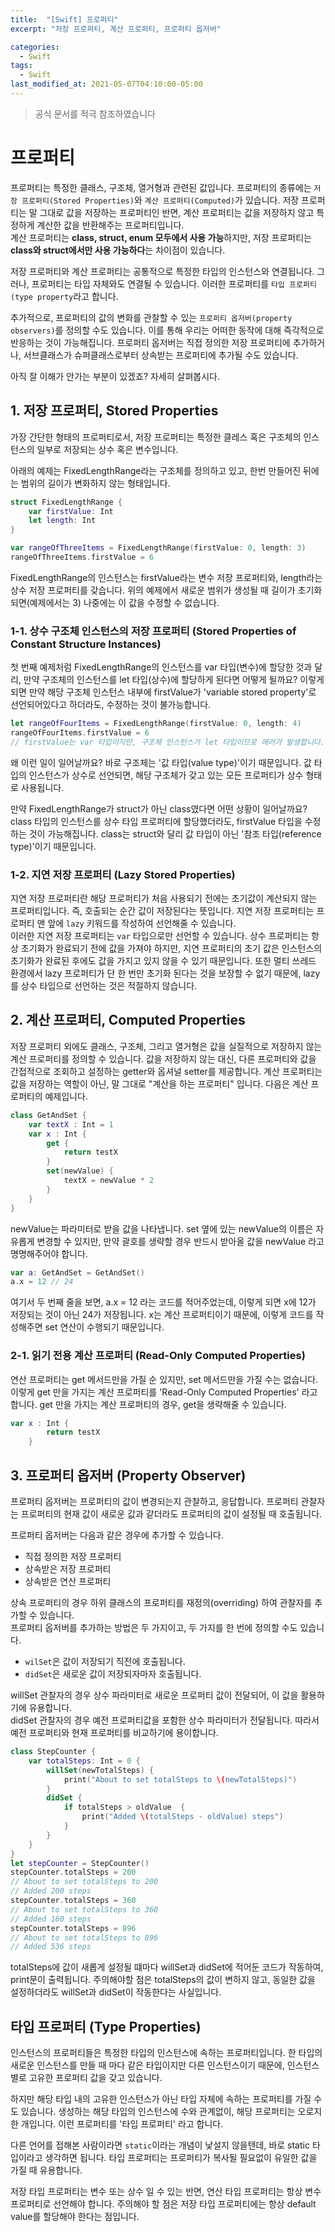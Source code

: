 ```yaml
---
title:  "[Swift] 프로퍼티"
excerpt: "저장 프로퍼티, 계산 프로퍼티, 프로퍼티 옵저버"

categories:
  - Swift
tags:
  - Swift
last_modified_at: 2021-05-07T04:10:00-05:00
---
```


> 공식 문서를 적극 참조하였습니다

# 프로퍼티

프로퍼티는 특정한 클래스, 구조체, 열거형과 관련된 값입니다. 프로퍼티의 종류에는 `저장 프로퍼티(Stored Properties)`와 `계산 프로퍼티(Computed)`가 있습니다. 저장 프로퍼티는 말 그대로 값을 저장하는 프로퍼티인 반면, 계산 프로퍼티는 값을 저장하지 않고 특정하게 계산한 값을 반환해주는 프로퍼티입니다.  
계산 프로퍼티는 **class, struct, enum 모두에서 사용 가능**하지만, 저장 프로퍼티는 **class와 struct에서만 사용 가능하다**는 차이점이 있습니다.

저장 프로퍼티와 계산 프로퍼티는 공통적으로 특정한 타입의 인스턴스와 연결됩니다. 그러나, 프로퍼티는 타입 자체와도 연결될 수 있습니다. 이러한 프로퍼티를 `타입 프로퍼티(type property`라고 합니다.

추가적으로, 프로퍼티의 값의 변화를 관찰할 수 있는 `프로퍼티 옵저버(property observers)`를 정의할 수도 있습니다. 이를 통해 우리는 어떠한 동작에 대해 즉각적으로 반응하는 것이 가능해집니다. 프로퍼티 옵저버는 직접 정의한 저장 프로퍼티에 추가하거나, 서브클래스가 슈퍼클래스로부터 상속받는 프로퍼티에 추가될 수도 있습니다.

아직 잘 이해가 안가는 부분이 있겠죠? 자세히 살펴봅시다.

## 1. 저장 프로퍼티, Stored Properties
가장 간단한 형태의 프로퍼티로서, 저장 프로퍼티는 특정한 클레스 혹은 구조체의 인스턴스의 일부로 저장되는 상수 혹은 변수입니다. 

아래의 예제는 FixedLengthRange라는 구조체를 정의하고 있고, 한번 만들어진 뒤에는 범위의 길이가 변화하지 않는 형태입니다.
~~~swift
struct FixedLengthRange {
    var firstValue: Int
    let length: Int
}

var rangeOfThreeItems = FixedLengthRange(firstValue: 0, length: 3)
rangeOfThreeItems.firstValue = 6
~~~
FixedLengthRange의 인스턴스는 firstValue라는 변수 저장 프로퍼티와, length라는 상수 저장 프로퍼티를 갖습니다. 위의 예제에서 새로운 범위가 생성될 때 길이가 초기화 되면(예제에서는 3) 나중에는 이 값을 수정할 수 없습니다.

### 1-1. 상수 구조체 인스턴스의 저장 프로퍼티 (Stored Properties of Constant Structure Instances)
첫 번째 예제처럼 FixedLengthRange의 인스턴스를 var 타입(변수)에 할당한 것과 달리, 만약 구조체의 인스턴스를 let 타입(상수)에 할당하게 된다면 어떻게 될까요? 이렇게 되면 만약 해당 구조체 인스턴스 내부에 firstValue가 'variable stored property'로 선언되어있다고 하더라도, 수정하는 것이 불가능합니다.
~~~Swift
let rangeOfFourItems = FixedLengthRange(firstValue: 0, length: 4)
rangeOfFourItems.firstValue = 6
// firstValue는 var 타입이지만, 구조체 인스턴스가 let 타입이므로 에러가 발생합니다.
~~~
왜 이런 일이 일어날까요? 바로 구조체는 '값 타입(value type)'이기 때문입니다. 값 타입의 인스턴스가 상수로 선언되면, 해당 구조체가 갖고 있는 모든 프로퍼티가 상수 형태로 사용됩니다.  

만약 FixedLengthRange가 struct가 아닌 class였다면 어떤 상황이 일어날까요? class 타입의 인스턴스를 상수 타입 프로퍼티에 할당했더라도, firstValue 타입을 수정하는 것이 가능해집니다. class는 struct와 달리 값 타입이 아닌 '참조 타입(reference type)'이기 때문입니다.

<!-- 질문하기 -->
<!-- 값 타입, 참조 타입이 정확히 어떤 차이길래 이런 차이가 발생할까요? 프로퍼티에 관한 글이기 때문에 간단히만 짚고 넘어가겠습니다. 
값 타입은 기본적으로 값을 전달할 때 전달하는 값을 **복사해서 전달**하는 반면, 참조 타입은 값을 전달할 때 전달하는 값을 복사해서 전달하는 것이 아닌 해당 값의 **주소를 전달** 합니다. 
따라서 값 타입 형태인 struct 인스턴스는 firstValue에 새로운 값, 복사된 값을 할당받게 되지만, 참조 타입인 class 인스턴스는 firstValue에 값을 넣을 때 class 인스턴스 자체의 실질적인 참조 주소는 변하지 않으므로 firtValue -->


### 1-2. 지연 저장 프로퍼티 (Lazy Stored Properties)
지연 저장 프로퍼티란 해당 프로퍼티가 처음 사용되기 전에는 초기값이 계산되지 않는 프로퍼티입니다. 즉, 호출되는 순간 값이 저장된다는 뜻입니다. 지연 저장 프로퍼티는 프로퍼티 맨 앞에 `lazy` 키워드를 작성하여 선언해줄 수 있습니다.  
이러한 지연 저장 프로퍼티는 `var` 타입으로만 선언할 수 있습니다. 상수 프로퍼티는 항상 초기화가 완료되기 전에 값을 가져야 하지만, 지연 프로퍼티의 초기 값은 인스턴스의 초기화가 완료된 후에도 값을 가지고 있지 않을 수 있기 때문입니다. 또한 멀티 쓰레드 환경에서 lazy 프로퍼티가 단 한 번만 초기화 된다는 것을 보장할 수 없기 때문에, lazy를 상수 타입으로 선언하는 것은 적절하지 않습니다. 

## 2. 계산 프로퍼티, Computed Properties 
저장 프로퍼티 외에도 클래스, 구조체, 그리고 열거형은 값을 실질적으로 저장하지 않는 계산 프로퍼티를 정의할 수 있습니다. 값을 저장하지 않는 대신, 다른 프로퍼티와 값을 간접적으로 조회하고 설정하는 getter와 옵셔널 setter를 제공합니다. 계산 프로퍼티는 값을 저장하는 역할이 아닌, 말 그대로 "계산을 하는 프로퍼티" 입니다. 다음은 계산 프로퍼티의 예제입니다.
~~~swift
class GetAndSet {
    var textX : Int = 1
    var x : Int {
        get {
            return testX
        }
        set(newValue) {
            textX = newValue * 2
        }
    }
}
~~~
newValue는 파라미터로 받을 값을 나타냅니다. set 옆에 있는 newValue의 이름은 자유롭게 변경할 수 있지만, 만약 괄호를 생략할 경우 반드시 받아올 값을 newValue 라고 명명해주어야 합니다.
~~~swift
var a: GetAndSet = GetAndSet()
a.x = 12 // 24
~~~
여기서 두 번째 줄을 보면, a.x = 12 라는 코드를 적어주었는데, 이렇게 되면 x에 12가 저장되는 것이 아닌 24가 저장됩니다. x는 계산 프로퍼티이기 때문에, 이렇게 코드를 작성해주면 set 연산이 수행되기 때문입니다.  

### 2-1. 읽기 전용 계산 프로퍼티 (Read-Only Computed Properties)
연산 프로퍼티는 get 메서드만을 가질 순 있지만, set 메서드만을 가질 수는 없습니다. 이렇게 get 만을 가지는 계산 프로퍼티를 'Read-Only Computed Properties' 라고 합니다. get 만을 가지는 계산 프로퍼티의 경우, get을 생략해줄 수 있습니다.
~~~swift
var x : Int {
        return testX
    } 
~~~

## 3. 프로퍼티 옵저버 (Property Observer)
프로퍼티 옵저버는 프로퍼티의 값이 변경되는지 관찰하고, 응답합니다. 프로퍼티 관찰자는 프로퍼티의 현재 값이 새로운 값과 같더라도 프로퍼티의 값이 설정될 때 호출됩니다.  

프로퍼티 옵저버는 다음과 같은 경우에 추가할 수 있습니다.

- 직접 정의한 저장 프로퍼티
- 상속받은 저장 프로퍼티
- 상속받은 연산 프로퍼티  

상속 프로퍼티의 경우 하위 클래스의 프로퍼티를 재정의(overriding) 하여 관찰자를 추가할 수 있습니다.  
프로퍼티 옵저버를 추가하는 방법은 두 가지이고, 두 가지를 한 번에 정의할 수도 있습니다.
- `wilSet`은 값이 저장되기 직전에 호출됩니다.
- `didSet`은 새로운 값이 저장되자마자 호출됩니다.  

willSet 관찰자의 경우 상수 파라미터로 새로운 프로퍼티 값이 전달되어, 이 값을 활용하기에 유용합니다.  
didSet 관찰자의 경우 예전 프로퍼티값을 포함한 상수 파라미터가 전달됩니다. 따라서 예전 프로퍼티와 현재 프로퍼티를 비교하기에 용이합니다.  
~~~swift
class StepCounter {
    var totalSteps: Int = 0 {
        willSet(newTotalSteps) {
            print("About to set totalSteps to \(newTotalSteps)")
        }
        didSet {
            if totalSteps > oldValue  {
                print("Added \(totalSteps - oldValue) steps")
            }
        }
    }
}
let stepCounter = StepCounter()
stepCounter.totalSteps = 200
// About to set totalSteps to 200
// Added 200 steps
stepCounter.totalSteps = 360
// About to set totalSteps to 360
// Added 160 steps
stepCounter.totalSteps = 896
// About to set totalSteps to 896
// Added 536 steps
~~~
totalSteps에 값이 새롭게 설정될 떄마다 willSet과 didSet에 적어둔 코드가 작동하여, print문이 출력됩니다. 주의해야할 점은 totalSteps의 값이 변하지 않고, 동일한 값을 설정하더라도 willSet과 didSet이 작동한다는 사실입니다.


## 타입 프로퍼티 (Type Properties)
인스턴스의 프로퍼티들은 특정한 타입의 인스턴스에 속하는 프로퍼티입니다. 한 타입의 새로운 인스턴스를 만들 때 마다 같은 타입이지만 다른 인스턴스이기 때문에, 인스턴스별로 고유한 프로퍼티 값을 갖고 있습니다.  

하지만 해당 타입 내의 고유한 인스턴스가 아닌 타입 자체에 속하는 프로퍼티를 가질 수도 있습니다. 생성하는 해당 타입의 인스턴스에 수와 관계없이, 해당 프로퍼티는 오로지 한 개입니다. 이런 프로퍼티를 '타입 프로퍼티' 라고 합니다.

다른 언어를 접해본 사람이라면 `static`이라는 개념이 낯설지 않을텐데, 바로 static 타입이라고 생각하면 됩니다. 타입 프로퍼티는 프로퍼티가 복사될 필요없이 유일한 값을 가질 때 유용합니다.   

저장 타입 프로퍼티는 변수 또는 상수 일 수 있는 반면, 연산 타입 프로퍼티는 항상 변수 프로퍼티로 선언해야 합니다. 주의해야 할 점은 저장 타입 프로퍼티에는 항상 default value를 할당해야 한다는 점입니다. 
